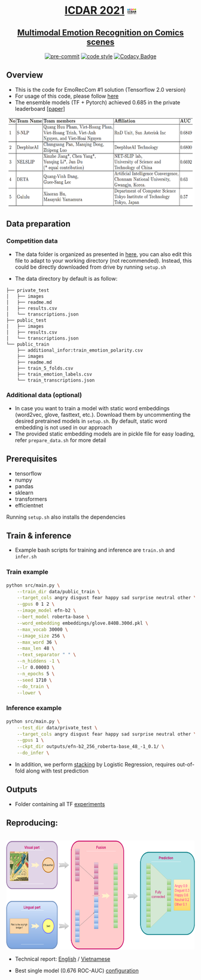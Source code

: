 <div align="center">

# [ICDAR 2021](https://icdar2021.org/program-2/competitions/) <img src="assets/icdar.png" alt="ICDAR 2021" width="25" height="15">

## [Multimodal Emotion Recognition on Comics scenes](https://competitions.codalab.org/competitions/27884)

[![pre-commit](https://img.shields.io/badge/pre--commit-enabled-brightgreen?logo=pre-commit&logoColor=white)](https://github.com/pre-commit/pre-commit)
[![code style](https://img.shields.io/badge/code%20style-black-000000.svg)](https://github.com/psf/black)
[![Codacy Badge](https://app.codacy.com/project/badge/Grade/4b2bb47d1499410cad4f148c4c09dbe4)](https://www.codacy.com/gh/VietHoang1512/ICDAR-EmoRecCom/dashboard?utm_source=github.com&amp;utm_medium=referral&amp;utm_content=VietHoang1512/ICDAR-EmoRecCom&amp;utm_campaign=Badge_Grade)

</div>

## Overview
- This is the code for EmoRecCom #1 solution (Tensorflow 2.0 version) 
- For usage of this code, please follow [here](src/README.md)
- The ensemble models (TF + Pytorch) achieved 0.685 in the private leaderboard [[paper]](https://link.springer.com/chapter/10.1007/978-3-030-86337-1_51)

<div align="center">
<img src="assets/leaderboard.png" alt="Track 4 private leader board" width="600" height="240">
</div>

## Data preparation 

### Competition data
- The data folder is organized as presented in [here](src/utils/constant.py), you can also edit this file to adapt to your working directory (not recommended). Instead, this could be directly downloaded from drive by running `setup.sh`

- The data directory by default is as follow:
```
├── private_test
│   ├── images
│   ├── readme.md
│   ├── results.csv
│   └── transcriptions.json
├── public_test
│   ├── images
│   ├── results.csv
│   └── transcriptions.json
└── public_train
    ├── additional_infor:train_emotion_polarity.csv
    ├── images
    ├── readme.md
    ├── train_5_folds.csv
    ├── train_emotion_labels.csv
    └── train_transcriptions.json
```
### Additional data (optional)
- In case you want to train a model with static word embeddings (word2vec, glove, fasttext, etc.). Download them by uncommenting the desired pretrained models in `setup.sh`. By default, static word embedding is not used in our approach
- The provided static embedding models are in pickle file for easy loading, refer `prepare_data.sh` for more detail

## Prerequisites
- tensorflow
- numpy
- pandas
- sklearn
- transformers
- efficientnet

Running `setup.sh` also installs the dependencies
## Train & inference
- Example bash scripts for training and inference are `train.sh` and `infer.sh`
### Train example
```sh
python src/main.py \
    --train_dir data/public_train \
    --target_cols angry disgust fear happy sad surprise neutral other \
    --gpus 0 1 2 \
    --image_model efn-b2 \
    --bert_model roberta-base \
    --word_embedding embeddings/glove.840B.300d.pkl \
    --max_vocab 30000 \
    --image_size 256 \
    --max_word 36 \
    --max_len 48 \
    --text_separator " " \
    --n_hiddens -1 \
    --lr 0.00003 \
    --n_epochs 5 \
    --seed 1710 \
    --do_train \
    --lower \
```

### Inference example

```sh
python src/main.py \
    --test_dir data/private_test \
    --target_cols angry disgust fear happy sad surprise neutral other \
    --gpus 1 \
    --ckpt_dir outputs/efn-b2_256_roberta-base_48_-1_0.1/ \
    --do_infer \
```
- In addition, we perform [stacking](src/scripts/stacking.py) by Logistic Regression, requires out-of-fold along with test prediction

## Outputs
- Folder containing all TF [experiments](https://drive.google.com/drive/folders/1mfeWRV9-yfmcbIWgLWLBKblM1-cPaWOi?usp=sharing)

## Reproducing:
<div align="center">
<br>
<img src="assets/model.png" alt="Model achitecture" width="700" height="290">
<br>
</div>

- Technical report: [English](https://docs.google.com/presentation/d/1ioExeoDKOnT2KIPHeY3bt3Hfj5AOPdu2AXejgbTtEoE/edit?usp=sharing) / [Vietnamese](assets/ML_Report.pdf)
  
- Best single model (0.676 ROC-AUC) [configuration](assets/config.yaml)
